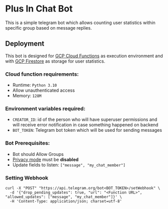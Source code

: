 # Plus In Chat Bot

This is a simple telegram bot which allows counting user statistics within specific group based on message replies.

## Deployment

This bot is designed for [GCP Cloud Functions](https://cloud.google.com/functions) as execution environment and with
[GCP Firestore](https://cloud.google.com/firestore) as storage for user statistics.

### Cloud function requirements:

* Runtime: `Python 3.10`
* Allow unauthenticated access
* Memory: `128M`

### Environment variables required:

* `CREATOR_ID`: id of the person who will have superuser permissions and will receive error notification in case something happened on backend
* `BOT_TOKEN`: Telegram bot token which will be used for sending messages

### Bot Prerequisites:

* Bot should Allow Groups
* [Privacy mode](https://core.telegram.org/bots/features#privacy-mode) must be **disabled**
* Update fields to listen: `["message", "my_chat_member"]`


### Setting Webhook
```shell
curl -X "POST" "https://api.telegram.org/bot<BOT_TOKEN>/setWebhook" \
  -d '{"drop_pending_updates": true, "url": "<Function URL>", "allowed_updates": ["message", "my_chat_member"]}' \
  -H 'Content-Type: application/json; charset=utf-8'
```